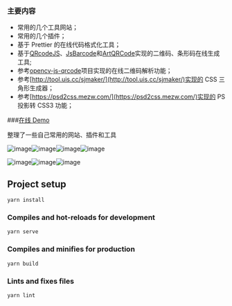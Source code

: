 ### 主要内容

- 常用的几个工具网站；
- 常用的几个插件；
- 基于 Prettier 的在线代码格式化工具；
- 基于[QRcodeJS](https://github.com/davidshimjs/qrcodejs)、[JsBarcode](https://github.com/lindell/JsBarcode)和[ArtQRCode](https://github.com/252860883/ArtQRCode)实现的二维码、条形码在线生成工具;
- 参考[opencv-js-qrcode](https://github.com/leidenglai/opencv-js-qrcode)项目实现的在线二维码解析功能；
- 参考[http://tool.uis.cc/sjmaker/](http://tool.uis.cc/sjmaker/)实现的 CSS 三角形生成器；
- 参考[https://psd2css.mezw.com/](https://psd2css.mezw.com/)实现的 PS 投影转 CSS3 功能；

###[在线 Demo](https://fee-ing.github.io/Fee-notes/#/)

整理了一些自己常用的网站、插件和工具

![image](https://github.com/Fee-ing/previewImages/blob/master/Fee-notes/1.png)![image](https://github.com/Fee-ing/previewImages/blob/master/Fee-notes/2.png)![image](https://github.com/Fee-ing/previewImages/blob/master/Fee-notes/3.png)![image](https://github.com/Fee-ing/previewImages/blob/master/Fee-notes/4.png)

![image](https://github.com/Fee-ing/previewImages/blob/master/Fee-notes/5.png)![image](https://github.com/Fee-ing/previewImages/blob/master/Fee-notes/6.png)![image](https://github.com/Fee-ing/previewImages/blob/master/Fee-notes/7.png)

## Project setup

```
yarn install
```

### Compiles and hot-reloads for development

```
yarn serve
```

### Compiles and minifies for production

```
yarn build
```

### Lints and fixes files

```
yarn lint
```
